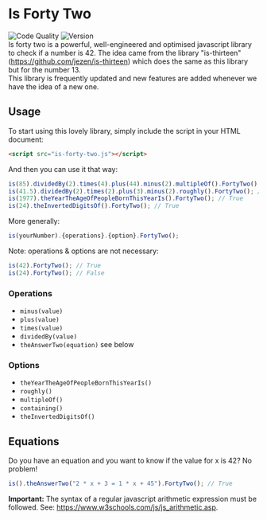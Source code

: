 # Is Forty Two
![Code Quality](https://img.shields.io/badge/code%20quality-Over%209000-brightgreen)
![Version](https://img.shields.io/badge/version-1.0-blue)    
Is forty two is a powerful, well-engineered and optimised javascript library to check if a number is 42.
The idea came from the library "is-thirteen" (https://github.com/jezen/is-thirteen) which does the same as this library but for the number 13.   
This library is frequently updated and new features are added whenever we have the idea of a new one.
## Usage
To start using this lovely library, simply include the script in your HTML document:
```html
<script src="is-forty-two.js"></script>
```
And then you can use it that way:
```javascript
is(85).dividedBy(2).times(4).plus(44).minus(2).multipleOf().FortyTwo(); // False
is(41.5).dividedBy(2).times(2).plus(3).minus(2).roughly().FortyTwo(); // True
is(1977).theYearTheAgeOfPeopleBornThisYearIs().FortyTwo(); // True
is(24).theInvertedDigitsOf().FortyTwo(); // True
```
More generally:
```javascript
is(yourNumber).{operations}.{option}.FortyTwo();
```
Note: operations & options are not necessary:
```javascript
is(42).FortyTwo(); // True
is(24).FortyTwo(); // False
```

### Operations
* `minus(value)`
* `plus(value)`
* `times(value)`
* `dividedBy(value)`
* `theAnswerTwo(equation)` see below

### Options
* `theYearTheAgeOfPeopleBornThisYearIs()`
* `roughly()`
* `multipleOf()`
* `containing()`
* `theInvertedDigitsOf()`

## Equations
Do you have an equation and you want to know if the value for x is 42? No problem!
```javascript
is().theAnswerTwo("2 * x + 3 = 1 * x + 45").FortyTwo(); // True
```
__Important:__ The syntax of a regular javascript arithmetic expression must be followed. See: https://www.w3schools.com/js/js_arithmetic.asp.
